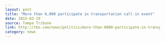 ```yaml
---
layout: post
title: "More than 6,000 participate in transportation call-in event"
date: 2015-03-19
source: Tampa Tribune
link: http://tbo.com/news/politics/more-than-6000-participate-in-transportation-call-in-event-20150319/
category: news
---
```



